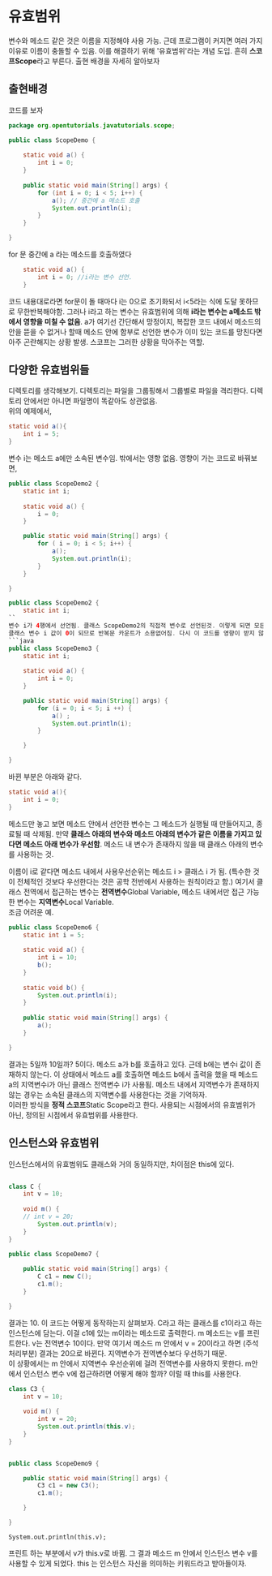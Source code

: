 # 유효범위
변수와 메소드 같은 것은 이름을 지정해야 사용 가능. 근데 프로그램이 커지면 여러 가지 이유로 이름이 충돌할 수 있음. 이를 해결하기 위해 '유효범위'라는 개념 도입.
흔히 **스코프Scope**라고 부른다. 출현 배경을 자세히 알아보자   
   
## 출현배경
코드를 보자
```java
package org.opentutorials.javatutorials.scope;

public class ScopeDemo {
	
	static void a() {
		int i = 0;
	}
	
	public static void main(String[] args) {
		for (int i = 0; i < 5; i++) {
			a(); // 중간에 a 메소드 호출
			System.out.println(i);
		}
	}

}
```
for 문 중간에 a 라는 메소드를 호출하였다
```java
	static void a() {
		int i = 0; //i라는 변수 선언.
	}
```
코드 내용대로라면 for문이 돌 때마다 i는 0으로 초기화되서 i<5라는 식에 도달 못하므로 무한반복해야함. 그러나 i라고 하는 변수는 유효범위에 의해 
**i라는 변수는 a메소드 밖에서 영향을 미칠 수 없음**. a가 여기선 간단해서 망정이지, 복잡한 코드 내에서 메소드의 안을 뜯을 수 없거나 할때
메소드 안에 함부로 선언한 변수가 이미 있는 코드를 망친다면 아주 곤란해지는 상황 발생. 스코프는 그러한 상황을 막아주는 역할.

## 다양한 유효범위들
디렉토리를 생각해보기. 디렉토리는 파일을 그룹핑해서 그룹별로 파일을 격리한다. 디렉토리 안에서만 아니면 파일명이 똑같아도 상관없음.   
위의 예제에서,
```java
static void a(){
    int i = 5;
}
```
변수 i는 메소드 a에만 소속된 변수임. 밖에서는 영향 없음. 영향이 가는 코드로 바꿔보면,
```java
public class ScopeDemo2 {
	static int i;
	
	static void a() {
		i = 0;
	}

	public static void main(String[] args) {
		for ( i = 0; i < 5; i++) {
			a();
			System.out.println(i);		
		}
	}

}
```
```java
public class ScopeDemo2 {
	static int i;
``
변수 i가 4행에서 선언됨. 클래스 ScopeDemo2의 직접적 변수로 선언된것. 이렇게 되면 모든 메소드에서 접근 가능하기에 메소드 a()에서 의해서
클래스 변수 i 값이 0이 되므로 반복문 카운트가 소용없어짐. 다시 이 코드를 영향이 받지 않게 바꾸려면
```java
public class ScopeDemo3 {
	static int i;
	
	static void a() {
		int i = 0;
	}

	public static void main(String[] args) {
		for (i = 0; i < 5; i ++) {
			a() ;
			System.out.println(i);
		}

	}

}
```
바뀐 부분은 아래와 같다.
```java
static void a(){
    int i = 0;
}
```
메소드만 놓고 보면 메소드 안에서 선언한 변수는 그 메소드가 실행될 때 만들어지고, 종료될 때 삭제됨. 만약 **클래스 아래의 변수와 메소드 아래의 변수가 같은 이름을 가지고 있다면 메소드 아래 변수가 우선함**. 메소드 내 변수가 존재하지 않을 때 클래스 아래의 변수를 사용하는 것.   
   
이름이 i로 같다면 메소드 내에서 사용우선순위는 메소드 i > 클래스 i 가 됨. (특수한 것이 전체적인 것보다 우선한다는 것은 공학 전반에서 사용하는 원칙이라고 함.)
여기서 클래스 전역에서 접근하는 변수는 **전역변수**Global Variable, 메소드 내에서만 접근 가능한 변수는 **지역변수**Local Variable.   
조금 어려운 예.
```java
public class ScopeDemo6 {
	static int i = 5;
	
	static void a() {
		int i = 10;
		b();
	}
	
	static void b() {
		System.out.println(i);
	}
	
	public static void main(String[] args) {
		a();
	}

}
```
결과는 5일까 10일까? 5이다. 메소드 a가 b를 호출하고 있다. 근데 b에는 변수i 값이 존재하지 않는다.
이 상태에서 메소드 a를 호출하면 메소드 b에서 출력을 했을 때 메소드 a의 지역변수i가 아닌 클래스 전역변수 i가 사용됨. 
메소드 내에서 지역변수가 존재하지 않는 경우는 소속된 클래스의 지역변수를 사용한다는 것을 기억하자.   
이러한 방식을 **정적 스코프**Static Scope라고 한다. 사용되는 시점에서의 유효범위가 아닌, 정의된 시점에서 유효범위를 사용한다.

## 인스턴스와 유효범위
인스턴스에서의 유효범위도 클래스와 거의 동일하지만, 차이점은 this에 있다. 
```java

class C {
	int v = 10;
	
	void m() {
	// int v = 20;
		System.out.println(v);
	}
}

public class ScopeDemo7 {
	
	public static void main(String[] args) {
		C c1 = new C();
		c1.m();
	}

}
```
결과는 10. 이 코드는 어떻게 동작하는지 살펴보자. C라고 하는 클래스를 c1이라고 하는 인스턴스에 담는다. 이걸 c1에 있는 m이라는 메소드로 출력한다. m 메소드는 v를 프린트한다. v는 전역변수 10이다. 만약 여기서 메소드 m 안에서 v = 20이라고 하면 (주석처리부분) 결과는 20으로 바뀐다. 지역변수가 전역변수보다 우선하기 때문.   
이 상황에서는 m 안에서 지역변수 우선순위에 걸려 전역변수를 사용하지 못한다. m안에서 인스턴스 변수 v에 접근하려면 어떻게 해야 할까? 이럴 때 this를 사용한다.
```java
class C3 {
	int v = 10;
	
	void m() {
		int v = 20;
		System.out.println(this.v);
	}
}


public class ScopeDemo9 {

	public static void main(String[] args) {
		C3 c1 = new C3();
		c1.m();

	}

}
```
```
System.out.println(this.v);
```
프린트 하는 부분에서 v가 this.v로 바뀜. 그 결과 메소드 m 안에서 인스턴스 변수 v를 사용할 수 있게 되었다. this 는 인스턴스 자신을 의미하는 키워드라고 받아들이자.






